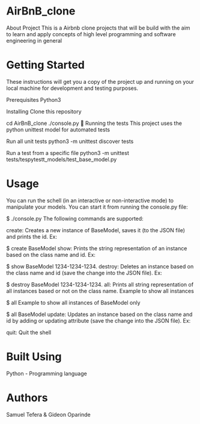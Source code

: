 # AirBnB_clone

About Project
This is a Airbnb clone projects that will be build with the aim to learn and apply concepts of high level programming and software engineering in general

# Getting Started
These instructions will get you a copy of the project up and running on your local machine for development and testing purposes.

Prerequisites
Python3

Installing
Clone this repository

cd AirBnB_clone
./console.py
🔧 Running the tests
This project uses the python unittest model for automated tests

Run all unit tests
python3 -m unittest discover tests

Run a test from a specific file
python3 -m unittest tests/tespytestt_models/test_base_model.py

# Usage
You can run the schell (in an interactive or non-interactive mode) to manipulate your models. You can start it from running the console.py file:

$ ./console.py
The following commands are supported:

create:
Creates a new instance of BaseModel, saves it (to the JSON file) and prints the id. Ex:

$ create BaseModel
show:
Prints the string representation of an instance based on the class name and id. Ex:

$ show BaseModel 1234-1234-1234.
destroy:
Deletes an instance based on the class name and id (save the change into the JSON file). Ex:

$ destroy BaseModel 1234-1234-1234.
all:
Prints all string representation of all instances based or not on the class name. Example to show all instances

$ all
Example to show all instances of BaseModel only

$ all BaseModel
update:
Updates an instance based on the class name and id by adding or updating attribute (save the change into the JSON file). Ex:

quit:
Quit the shell

# Built Using
Python - Programming language
# Authors
Samuel Tefera & Gideon Oparinde
